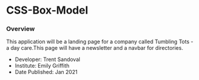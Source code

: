 # CSS-Box-Model

### Overview
This application will be a landing page for a company called Tumbling Tots - a day care.This page will have a newsletter and a navbar for directories. 

* Developer: Trent Sandoval
* Institute: Emily Griffith
* Date Published: Jan 2021
